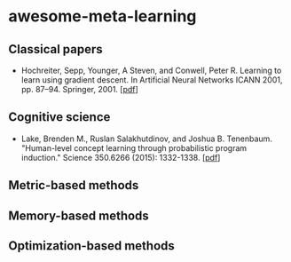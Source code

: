 # awesome-meta-learning

## Classical papers
* Hochreiter, Sepp, Younger, A Steven, and Conwell, Peter R. Learning to learn using gradient descent. In Artificial Neural Networks ICANN 2001, pp. 87–94. Springer, 2001. [[pdf](https://link.springer.com/chapter/10.1007/3-540-44668-0_13)]

## Cognitive science
* Lake, Brenden M., Ruslan Salakhutdinov, and Joshua B. Tenenbaum. "Human-level concept learning through probabilistic program induction." Science 350.6266 (2015): 1332-1338. [[pdf](https://web.mit.edu/cocosci/Papers/Science-2015-Lake-1332-8.pdf)]

## Metric-based methods

## Memory-based methods

## Optimization-based methods
